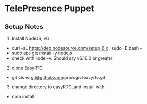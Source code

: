 
TelePresence Puppet
===================


Setup Notes
-----------
1. Install NodeJS, v6
- curl -sL https://deb.nodesource.com/setup_6.x | sudo -E bash -
- sudo apt-get install -y nodejs
- check with node -v. Should say v6.10.0 or greater
2. clone EasyRTC
- git clone git@github.com:priologic/easyrtc.git
3. change directory to easyRTC, and install with:
- npm install

